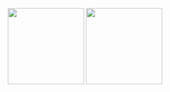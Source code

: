 <div align="center">
		
<!-- ![Anurag's GitHub stats] -->
<img height="155em" src="https://github-readme-stats.vercel.app/api?username=irbds&count_private=true&show_icons=true&theme=github_dark">
<!-- ![Top Langs] -->
<img height="155em" src="https://github-readme-stats.vercel.app/api/top-langs/?username=irbds&langs_count=5&layout=compact&theme=github_dark">
</div>
<!-- (https://github.com/anuraghazra/github-readme-stats) -->
